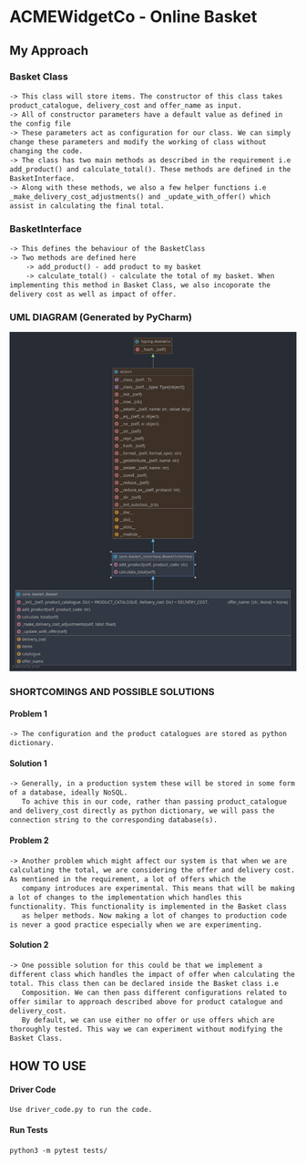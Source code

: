 # ACMEWidgetCo - Online Basket
##  My Approach

### Basket Class 
    -> This class will store items. The constructor of this class takes product_catalogue, delivery_cost and offer_name as input.
    -> All of constructor parameters have a default value as defined in the config file
    -> These parameters act as configuration for our class. We can simply change these parameters and modify the working of class without changing the code.
    -> The class has two main methods as described in the requirement i.e add_product() and calculate_total(). These methods are defined in the BasketInterface.
    -> Along with these methods, we also a few helper functions i.e _make_delivery_cost_adjustments() and _update_with_offer() which assist in calculating the final total.
                
                
### BasketInterface
    -> This defines the behaviour of the BasketClass
    -> Two methods are defined here
        -> add_product() - add product to my basket
        -> calculate_total() - calculate the total of my basket. When implementing this method in Basket Class, we also incoporate the delivery cost as well as impact of offer.
        

### UML DIAGRAM (Generated by PyCharm)
![alt text](https://github.com/gagansingh894/ACMEWidgetCo/blob/main/diagram.png?raw=true)

### SHORTCOMINGS AND POSSIBLE SOLUTIONS
#### Problem 1
    -> The configuration and the product catalogues are stored as python dictionary. 
#### Solution 1
    -> Generally, in a production system these will be stored in some form of a database, ideally NoSQL. 
       To achive this in our code, rather than passing product_catalogue and delivery_cost directly as python dictionary, we will pass the connection string to the corresponding database(s).
            
#### Problem 2 
    -> Another problem which might affect our system is that when we are calculating the total, we are considering the offer and delivery cost. As mentioned in the requirement, a lot of offers which the
       company introduces are experimental. This means that will be making a lot of changes to the implementation which handles this functionality. This functionality is implemented in the Basket class
       as helper methods. Now making a lot of changes to production code is never a good practice especially when we are experimenting.
#### Solution 2
    -> One possible solution for this could be that we implement a different class which handles the impact of offer when calculating the total. This class then can be declared inside the Basket class i.e
       Composition. We can then pass different configurations related to offer similar to approach described above for product catalogue and delivery_cost. 
       By default, we can use either no offer or use offers which are thoroughly tested. This way we can experiment without modifying the Basket Class. 

## HOW TO USE

#### Driver Code
    Use driver_code.py to run the code.
    
#### Run Tests
```
python3 -m pytest tests/
```
